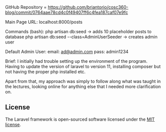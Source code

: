 GitHub Repository = https://github.com/briantorio/cosc360-blog/commit/0764aae78cd4c0f49407ff6c4fea187caf07e9fc


Main Page URL: localhost:8000/posts


Commands (bash):
php artisan db:seed -> adds 10 placeholder posts to database
php artisan db:seed --class=AdminUserSeeder -> creates admin user

Default Admin User:
email: ad@admin.com
pass: admin1234

Brief:
I initially had trouble setting up the environment of the program. Having to update the version of laravel to version 11, installing composer but not having the proper php installed etc.

Apart from that, my approach was simply to follow along what was taught in the lectures, looking online for anything else that I needed more clarification on.

## License

The Laravel framework is open-sourced software licensed under the [MIT license](https://opensource.org/licenses/MIT).
